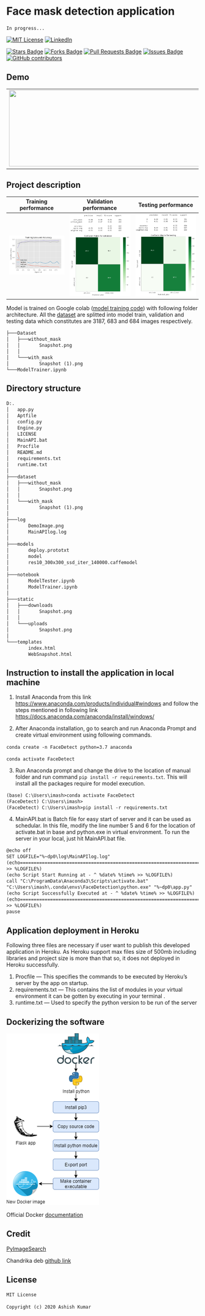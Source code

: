 # Face mask detection application
```
In progress...
```

[![MIT License](https://img.shields.io/github/license/ashishcssom/Face_Mask_Detection_end_to_end_project.svg?style=flat-square&colorB=2b9348)](https://github.com/ashishcssom/Face_Mask_Detection_end_to_end_project/blob/master/LICENSE)
[![LinkedIn](https://img.shields.io/badge/-LinkedIn-black.svg?style=flat-square&logo=linkedin&colorB=4D4DFF)](https://www.linkedin.com/in/ashishk766/)

<a href="https://github.com/ashishcssom/Face_Mask_Detection_end_to_end_project/stargazers"><img src="https://img.shields.io/github/stars/ashishcssom/Face_Mask_Detection_end_to_end_project" alt="Stars Badge"/></a>
<a href="https://github.com/ashishcssom/Face_Mask_Detection_end_to_end_project/network/members"><img src="https://img.shields.io/github/forks/ashishcssom/Face_Mask_Detection_end_to_end_project" alt="Forks Badge"/></a>
<a href="https://github.com/ashishcssom/Face_Mask_Detection_end_to_end_project/pulls"><img src="https://img.shields.io/github/issues-pr/ashishcssom/Face_Mask_Detection_end_to_end_project" alt="Pull Requests Badge"/></a>
<a href="https://github.com/ashishcssom/Face_Mask_Detection_end_to_end_project/issues"><img src="https://img.shields.io/github/issues/ashishcssom/Face_Mask_Detection_end_to_end_project" alt="Issues Badge"/></a>
<a href="https://github.com/ashishcssom/Face_Mask_Detection_end_to_end_project/graphs/contributors"><img alt="GitHub contributors" src="https://img.shields.io/github/contributors/ashishcssom/Face_Mask_Detection_end_to_end_project?color=2b9348"></a>

## Demo
| | |
|---|---|
|<img src="./log/demo.gif" width="700" height="200">|<img src="./log/DemoImage.png" width="700" height="200">|

## Project description

|Training performance|Validation performance|Testing performance|
|---|---|---|
|<img src="./log/training loss.PNG">|<img src="./log/validation accuracy.PNG">|<img src="./log/testing accuracy.PNG">|

Model is trained on Google colab ([model training code](https://github.com/ashishcssom/Face_Mask_Detection_end_to_end_project/blob/master/notebook/ModelTrainer.ipynb)) with following folder architecture. All the [dataset](https://drive.google.com/drive/folders/1QI_O0soGWn0jzm6mFKnhVh4OkKCb-_Nn?usp=sharing) are splitted into model train, validation and testing data which constitutes are 3187, 683 and 684 images respectively.

```
├───Dataset
│   ├───without_mask
│   │       Snapshot.png
│   │
│   └───with_mask
│           Snapshot (1).png    
└───ModelTrainer.ipynb 
```

## Directory structure
```
D:.
│   app.py
│   Aptfile
│   config.py
│   Engine.py
│   LICENSE
│   MainAPI.bat
│   Procfile
│   README.md
│   requirements.txt
│   runtime.txt
│
├───dataset
│   ├───without_mask
│   │       Snapshot.png
│   │
│   └───with_mask
│           Snapshot (1).png     
│
├───log
│       DemoImage.png
│       MainAPIlog.log
│
├───models
│       deploy.prototxt
│       model
│       res10_300x300_ssd_iter_140000.caffemodel
│
├───notebook
│       ModelTester.ipynb
│       ModelTrainer.ipynb
│
├───static
│   ├───downloads
│   │       Snapshot.png
│   │
│   └───uploads
│           Snapshot.png
│
└───templates
        index.html
        WebSnapshot.html
```

## Instruction to install the application in local machine

1. Install Anaconda from this link https://www.anaconda.com/products/individual#windows and follow the steps mentioned in following link
https://docs.anaconda.com/anaconda/install/windows/

2. After Anaconda installation, go to search and run Anaconda Prompt and create virtual environment using following commands.

`conda create -n FaceDetect python=3.7 anaconda`

`conda activate FaceDetect`

3. Run Anaconda prompt and change the drive to the location of manual folder and run command `pip install -r requirements.txt`. This will install all the packages require for model execution.
```
(base) C:\Users\imash>conda activate FaceDetect
(FaceDetect) C:\Users\imash>
(FaceDetect) C:\Users\imash>pip install -r requirements.txt 
```
4. MainAPI.bat is Batch file for easy start of server and it can be used as schedular. In this file, modify the line number 5 and 6 for the location of activate.bat in base and python.exe in virtual environment. To run the server in your local, just hit MainAPI.bat file.
```
@echo off
SET LOGFILE="%~dp0\log\MainAPIlog.log"
(echo====================================================================================================== >> %LOGFILE%)
(echo Script Start Running at - ^ %date% %time% >> %LOGFILE%)
call "C:\ProgramData\Anaconda3\Scripts\activate.bat"
"C:\Users\imash\.conda\envs\FaceDetection\python.exe" "%~dp0\app.py"
(echo Script Successfully Executed at - ^ %date% %time% >> %LOGFILE%)
(echo====================================================================================================== >> %LOGFILE%)
pause
```

## Application deployment in Heroku
Following three files are necessary if user want to publish this developed application in Heroku. As Heroku support max files size of 500mb including libraries and project size is more than that so, it does not deployed in Heroku successfully.
1. Procfile — This specifies the commands to be executed by Heroku’s server by the app on startup.
2. requirements.txt — This contains the list of modules in your virtual environment it can be gotten by executing in your terminal .
3. runtime.txt — Used to specify the python version to be run of the server

## Dockerizing the software

<img src="./log/docker.png">

Official Docker [documentation](https://docs.docker.com/get-started/)


## Credit
[PyImageSearch](https://www.pyimagesearch.com/)

Chandrika deb [github link](https://github.com/chandrikadeb7)

## License
```
MIT License

Copyright (c) 2020 Ashish Kumar
```

